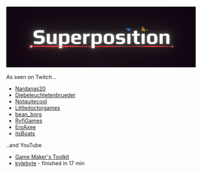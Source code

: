 ![Superposition logo](https://github.com/reydanro/superposition/blob/main/Screenshots/superposition-logo.png)

As seen on Twitch...
- [Nardanas20](https://www.twitch.tv/videos/1055662297?t=03h10m39s)
- [Diebeleuchtetenbrueder](https://www.twitch.tv/videos/1056197945?t=02h59m43s)
- [Notquitecool](https://www.twitch.tv/videos/1056197484?t=02h22m16s)
- [Littledoctorgames](https://www.twitch.tv/videos/1056656359?t=2h9m3s)
- [bean_borg](https://www.twitch.tv/videos/1058589456?t=1h9m30s)
- [RyfiGames](https://www.twitch.tv/videos/1058602567?t=1h40m40s)
- [EroAxee](https://www.twitch.tv/videos/1058725934?t=1h11m45s)
- [itsBoats](https://www.twitch.tv/videos/1058632961?t=3h30m50s)

..and YouTube
- [Game Maker's Toolkit](https://www.youtube.com/watch?v=B9D3j8TTo2Y&t=5098s)
- [kylebyte](https://youtu.be/8gDn_ZJ1FFM?t=1312) - finished in 17 min

